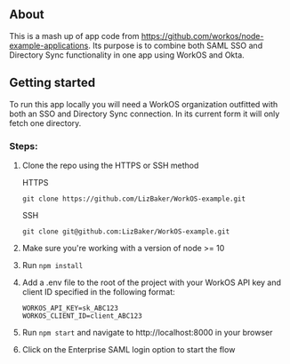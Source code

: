 ## About

This is a mash up of app code from https://github.com/workos/node-example-applications. Its purpose is to combine both SAML SSO and Directory Sync functionality in one app using WorkOS and Okta.

## Getting started

To run this app locally you will need a WorkOS organization outfitted with both an SSO and Directory Sync connection. In its current form it will only fetch one directory.

### Steps:

1. Clone the repo using the HTTPS or SSH method

   HTTPS

   ```
   git clone https://github.com/LizBaker/WorkOS-example.git
   ```

   SSH

   ```
   git clone git@github.com:LizBaker/WorkOS-example.git
   ```

2. Make sure you're working with a version of node >= 10
3. Run `npm install`
4. Add a .env file to the root of the project with your WorkOS API key and client ID specified in the following format:

   ```
   WORKOS_API_KEY=sk_ABC123
   WORKOS_CLIENT_ID=client_ABC123
   ```

5. Run `npm start` and navigate to http://localhost:8000 in your browser

6. Click on the Enterprise SAML login option to start the flow
